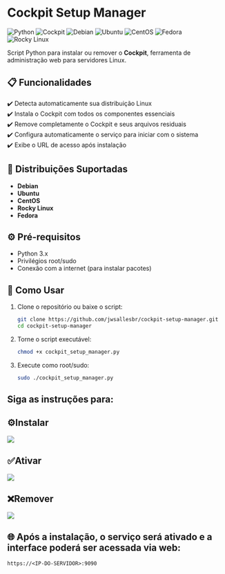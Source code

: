 # Cockpit Setup Manager

![Python](https://img.shields.io/badge/Python-3776AB?style=for-the-badge&logo=python&logoColor=white)
![Cockpit](https://img.shields.io/badge/Cockpit-0066CC?style=for-the-badge&logo=cockpit&logoColor=white)
![Debian](https://img.shields.io/badge/Debian-A81D33?style=for-the-badge&logo=debian&logoColor=white)
![Ubuntu](https://img.shields.io/badge/Ubuntu-E95420?style=for-the-badge&logo=ubuntu&logoColor=white)
![CentOS](https://img.shields.io/badge/Cent%20OS-262577?style=for-the-badge&logo=centos&logoColor=white)
![Fedora](https://img.shields.io/badge/Fedora-294172?style=for-the-badge&logo=fedora&logoColor=white)
![Rocky Linux](https://img.shields.io/badge/Rocky%20Linux-10B981?style=for-the-badge&logo=rockylinux&logoColor=white)

Script Python para instalar ou remover o **Cockpit**, ferramenta de administração web para servidores Linux.

## 📋 Funcionalidades

✔️ Detecta automaticamente sua distribuição Linux  
✔️ Instala o Cockpit com todos os componentes essenciais  
✔️ Remove completamente o Cockpit e seus arquivos residuais  
✔️ Configura automaticamente o serviço para iniciar com o sistema  
✔️ Exibe o URL de acesso após instalação  

## 🐧 Distribuições Suportadas

- **Debian**
- **Ubuntu**
- **CentOS**
- **Rocky Linux**
- **Fedora**

## ⚙️ Pré-requisitos

- Python 3.x
- Privilégios root/sudo
- Conexão com a internet (para instalar pacotes)

## 🚀 Como Usar

1. Clone o repositório ou baixe o script:
   ```bash
   git clone https://github.com/jwsallesbr/cockpit-setup-manager.git
   cd cockpit-setup-manager
   ```
2. Torne o script executável:
   ```bash
   chmod +x cockpit_setup_manager.py
   ```
3. Execute como root/sudo:
   ```bash
   sudo ./cockpit_setup_manager.py
      ```

## Siga as instruções para:

   ## ⚙️Instalar
   <img src="install.png">

   ## ✅Ativar
   <img src="activate.png">

   ## ❌Remover
   <img src="remove.png">
   

## 🌐 Após a instalação, o serviço será ativado e a interface poderá ser acessada via web:
```
https://<IP-DO-SERVIDOR>:9090
```
